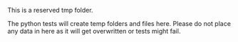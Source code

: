 This is a reserved tmp folder.

The python tests will create temp folders and files here. Please do not place any data in here as it will get overwritten or tests might fail.
